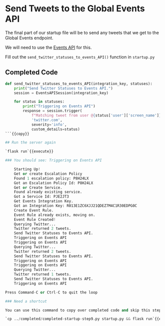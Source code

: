 # Send Tweets to the Global Events API

The final part of our startup file will be to send any tweets that we get to the Global Events endpoint.

We will need to use the [Events API](https://developer.pagerduty.com/api-reference/reference/events-v2/openapiv3.json/paths/~1enqueue/post) for this.

Fill out the `send_twitter_statuses_to_events_API()` function in `startup.py`

## Completed Code

```python
def send_twitter_statuses_to_events_API(integration_key, statuses):
    print("Send Twitter Statuses to Events API.")
    session = EventsAPISession(integration_key)

    for status in statuses:
        print("Triggering on Events API")
        response = session.trigger(
            f"Matching tweet from user @{status['user']['screen_name']}",
            'twitter.com',
            severity='info',
            custom_details=status)
```{{copy}}

## Run the server again

`flask run`{{execute}}

### You should see: Triggering on Events API

    Starting Up!
    Get or create Escalation Policy
    Found 1 escalation policy: P8H24LX
    Got an Escalation Policy Id: P8H24LX
    Get or Create Service.
    Found already existing service.
    Got a Service Id: PJE2JT3
    Get Events Integration Key.
    Got an Integration Key: R013E1ZC6XJJ21QDEZ7M4C1R30EDPG0C
    Create Event Rule.
    Event Rule already exists, moving on.
    Event Rule Created!
    Querying Twitter...
    Twitter returned 2 tweets.
    Send Twitter Statuses to Events API.
    Triggering on Events API
    Triggering on Events API
    Querying Twitter...
    Twitter returned 2 tweets.
    Send Twitter Statuses to Events API.
    Triggering on Events API
    Triggering on Events API
    Querying Twitter...
    Twitter returned 1 tweets.
    Send Twitter Statuses to Events API.
    Triggering on Events API

Press Command-C or Ctrl-C to quit the loop

### Need a shortcut

You can use this command to copy over completed code and skip this step.

`cp ../completed/completed-startup-step9.py startup.py && flask run`{{execute}}
